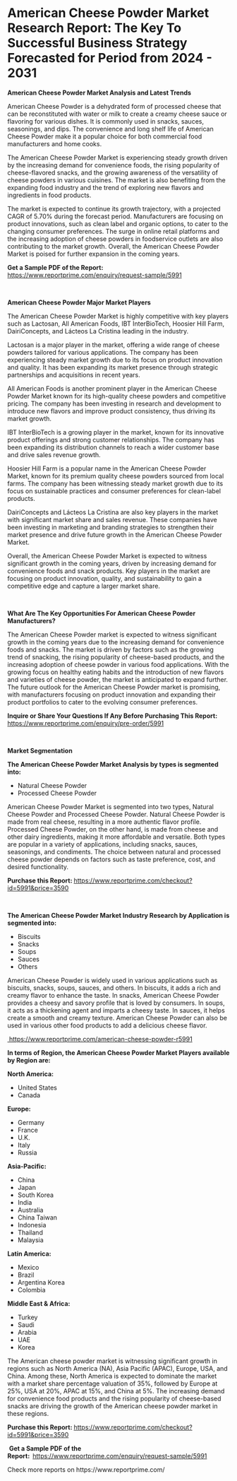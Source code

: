 <p><h1>American Cheese Powder Market Research Report: The Key To Successful Business Strategy Forecasted for Period from 2024 - 2031</h1></p><p><strong>American Cheese Powder Market Analysis and Latest Trends</strong></p>
<p><p>American Cheese Powder is a dehydrated form of processed cheese that can be reconstituted with water or milk to create a creamy cheese sauce or flavoring for various dishes. It is commonly used in snacks, sauces, seasonings, and dips. The convenience and long shelf life of American Cheese Powder make it a popular choice for both commercial food manufacturers and home cooks.</p><p>The American Cheese Powder Market is experiencing steady growth driven by the increasing demand for convenience foods, the rising popularity of cheese-flavored snacks, and the growing awareness of the versatility of cheese powders in various cuisines. The market is also benefiting from the expanding food industry and the trend of exploring new flavors and ingredients in food products.</p><p>The market is expected to continue its growth trajectory, with a projected CAGR of 5.70% during the forecast period. Manufacturers are focusing on product innovations, such as clean label and organic options, to cater to the changing consumer preferences. The surge in online retail platforms and the increasing adoption of cheese powders in foodservice outlets are also contributing to the market growth. Overall, the American Cheese Powder Market is poised for further expansion in the coming years.</p></p>
<p><strong>Get a Sample PDF of the Report:&nbsp;</strong> <a href="https://www.reportprime.com/enquiry/request-sample/5991">https://www.reportprime.com/enquiry/request-sample/5991</a></p>
<p>&nbsp;</p>
<p><strong>American Cheese Powder Major Market Players</strong></p>
<p><p>The American Cheese Powder Market is highly competitive with key players such as Lactosan, All American Foods, IBT InterBioTech, Hoosier Hill Farm, DairiConcepts, and Lácteos La Cristina leading in the industry. </p><p>Lactosan is a major player in the market, offering a wide range of cheese powders tailored for various applications. The company has been experiencing steady market growth due to its focus on product innovation and quality. It has been expanding its market presence through strategic partnerships and acquisitions in recent years.</p><p>All American Foods is another prominent player in the American Cheese Powder Market known for its high-quality cheese powders and competitive pricing. The company has been investing in research and development to introduce new flavors and improve product consistency, thus driving its market growth.</p><p>IBT InterBioTech is a growing player in the market, known for its innovative product offerings and strong customer relationships. The company has been expanding its distribution channels to reach a wider customer base and drive sales revenue growth.</p><p>Hoosier Hill Farm is a popular name in the American Cheese Powder Market, known for its premium quality cheese powders sourced from local farms. The company has been witnessing steady market growth due to its focus on sustainable practices and consumer preferences for clean-label products.</p><p>DairiConcepts and Lácteos La Cristina are also key players in the market with significant market share and sales revenue. These companies have been investing in marketing and branding strategies to strengthen their market presence and drive future growth in the American Cheese Powder Market.</p><p>Overall, the American Cheese Powder Market is expected to witness significant growth in the coming years, driven by increasing demand for convenience foods and snack products. Key players in the market are focusing on product innovation, quality, and sustainability to gain a competitive edge and capture a larger market share.</p></p>
<p>&nbsp;</p>
<p><strong>What Are The Key Opportunities For American Cheese Powder Manufacturers?</strong></p>
<p><p>The American Cheese Powder market is expected to witness significant growth in the coming years due to the increasing demand for convenience foods and snacks. The market is driven by factors such as the growing trend of snacking, the rising popularity of cheese-based products, and the increasing adoption of cheese powder in various food applications. With the growing focus on healthy eating habits and the introduction of new flavors and varieties of cheese powder, the market is anticipated to expand further. The future outlook for the American Cheese Powder market is promising, with manufacturers focusing on product innovation and expanding their product portfolios to cater to the evolving consumer preferences.</p></p>
<p><strong>Inquire or Share Your Questions If Any Before Purchasing This Report:</strong> <a href="https://www.reportprime.com/enquiry/pre-order/5991">https://www.reportprime.com/enquiry/pre-order/5991</a></p>
<p>&nbsp;</p>
<p><strong>Market Segmentation</strong></p>
<p><strong>The American Cheese Powder Market Analysis by types is segmented into:</strong></p>
<p><ul><li>Natural Cheese Powder</li><li>Processed Cheese Powder</li></ul></p>
<p><p>American Cheese Powder Market is segmented into two types, Natural Cheese Powder and Processed Cheese Powder. Natural Cheese Powder is made from real cheese, resulting in a more authentic flavor profile. Processed Cheese Powder, on the other hand, is made from cheese and other dairy ingredients, making it more affordable and versatile. Both types are popular in a variety of applications, including snacks, sauces, seasonings, and condiments. The choice between natural and processed cheese powder depends on factors such as taste preference, cost, and desired functionality.</p></p>
<p><strong>Purchase this Report:&nbsp;</strong><a href="https://www.reportprime.com/checkout?id=5991&price=3590">https://www.reportprime.com/checkout?id=5991&price=3590</a></p>
<p>&nbsp;</p>
<p><strong>The American Cheese Powder Market Industry Research by Application is segmented into:</strong></p>
<p><ul><li>Biscuits</li><li>Snacks</li><li>Soups</li><li>Sauces</li><li>Others</li></ul></p>
<p><p>American Cheese Powder is widely used in various applications such as biscuits, snacks, soups, sauces, and others. In biscuits, it adds a rich and creamy flavor to enhance the taste. In snacks, American Cheese Powder provides a cheesy and savory profile that is loved by consumers. In soups, it acts as a thickening agent and imparts a cheesy taste. In sauces, it helps create a smooth and creamy texture. American Cheese Powder can also be used in various other food products to add a delicious cheese flavor.</p></p>
<p><a href="https://www.reportprime.com/american-cheese-powder-r5991">&nbsp;https://www.reportprime.com/american-cheese-powder-r5991</a></p>
<p><strong>In terms of Region, the American Cheese Powder Market Players available by Region are:</strong></p>
<p>
    <p> <strong> North America: </strong>
        <ul>
            <li>United States</li>
            <li>Canada</li>
        </ul>
        </p> 
    <p> <strong> Europe: </strong>
        <ul>
            <li>Germany</li>
            <li>France</li>
            <li>U.K.</li>
            <li>Italy</li>
            <li>Russia</li>
        </ul>
        </p> 
    <p> <strong> Asia-Pacific: </strong>
        <ul>
            <li>China</li>
            <li>Japan</li>
            <li>South Korea</li>
            <li>India</li>
            <li>Australia</li>
            <li>China Taiwan</li>
            <li>Indonesia</li>
            <li>Thailand</li>
            <li>Malaysia</li>
        </ul>
        </p> 
    <p> <strong> Latin America: </strong>
        <ul>
            <li>Mexico</li>
            <li>Brazil</li>
            <li>Argentina Korea</li>
            <li>Colombia</li>
        </ul>
        </p> 
    <p> <strong> Middle East & Africa: </strong>
        <ul>
            <li>Turkey</li>
            <li>Saudi</li>
            <li>Arabia</li>
            <li>UAE</li>
            <li>Korea</li>
        </ul>
    </p>
    </p>
<p><p>The American cheese powder market is witnessing significant growth in regions such as North America (NA), Asia Pacific (APAC), Europe, USA, and China. Among these, North America is expected to dominate the market with a market share percentage valuation of 35%, followed by Europe at 25%, USA at 20%, APAC at 15%, and China at 5%. The increasing demand for convenience food products and the rising popularity of cheese-based snacks are driving the growth of the American cheese powder market in these regions.</p></p>
<p><strong>Purchase this Report: </strong><a href="https://www.reportprime.com/checkout?id=5991&price=3590">https://www.reportprime.com/checkout?id=5991&price=3590</a></p>
<p>&nbsp;<strong>Get a Sample PDF of the Report:&nbsp;&nbsp;</strong><a href="https://www.reportprime.com/enquiry/request-sample/5991">https://www.reportprime.com/enquiry/request-sample/5991</a></p>
<p><strong></strong></p>
<p>Check more reports on https://www.reportprime.com/</p>